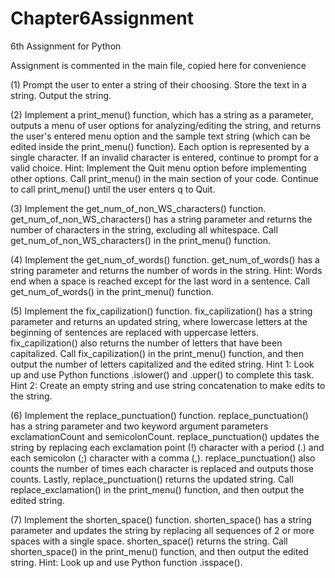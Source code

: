 # Chapter6Assignment
 6th Assignment for Python


Assignment is commented in the main file, copied here for convenience

(1) Prompt the user to enter a string of their choosing. Store the text in a string. Output the string.

(2) Implement a print_menu() function, which has a string as a parameter, outputs a menu of user options for analyzing/editing the string, 
and returns the user's entered menu option and the sample text string (which can be edited inside the print_menu() function). 
Each option is represented by a single character.
If an invalid character is entered, continue to prompt for a valid choice. Hint: Implement the Quit menu option before implementing other options. 
Call print_menu() in the main section of your code. Continue to call print_menu() until the user enters q to Quit. 

(3) Implement the get_num_of_non_WS_characters() function. get_num_of_non_WS_characters() has a string parameter and returns the number 
of characters in the string, excluding all whitespace. Call get_num_of_non_WS_characters() in the print_menu() function. 

(4) Implement the get_num_of_words() function. get_num_of_words() has a string parameter and returns the number of words in the string. 
Hint: Words end when a space is reached except for the last word in a sentence. Call get_num_of_words() in the print_menu() function. 

(5) Implement the fix_capilization() function. fix_capilization() has a string parameter and returns an updated string, where lowercase letters 
at the beginning of sentences are replaced with uppercase letters. fix_capilization() also returns the number of letters that have been capitalized. 
Call fix_capilization() in the print_menu() function, and then output the number of letters capitalized and the edited string. 
Hint 1: Look up and use Python functions .islower() and .upper() to complete this task. Hint 2: Create an empty string and use string 
concatenation to make edits to the string.

(6) Implement the replace_punctuation() function. replace_punctuation() has a string parameter and two keyword argument parameters exclamationCount 
and semicolonCount. replace_punctuation() updates the string by replacing each exclamation point (!) character with a period (.) and each 
semicolon (;) character with a comma (,). replace_punctuation() also counts the number of times each character is replaced and outputs those counts. 
Lastly, replace_punctuation() returns the updated string. Call replace_exclamation() in the print_menu() function, and then output the edited string. 

(7) Implement the shorten_space() function. shorten_space() has a string parameter and updates the string by replacing all sequences of 2 or 
more spaces with a single space. shorten_space() returns the string. Call shorten_space() in the print_menu() function, and then output the 
edited string. Hint: Look up and use Python function .isspace().

